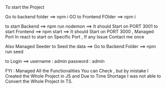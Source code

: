 To start the Project

Go to backend folder ==> npm i
GO to Frontend FOlder ==> npm i

to start Backend ==> npm run nodemon ==> It should Start on PORT 3001
to start Frontend ==> npm start ==> It should Start on PORT 3000 , Managed Port In react to start on Specific Port , If any Issue Contact me once

Also Managed Seeder to Seed the data ==> Go to Backend Folder ==> npm run seed

to Login ==> 
username : admin
password : admin





FYI : Managed All the Functionalities You can Check , but by mistake I Created the Whole Project in JS and Due to Time Shortage I was not able to Convert the Whole Project In TS.

